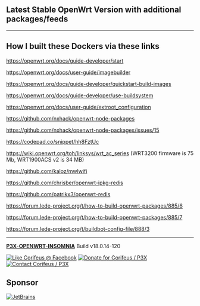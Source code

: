 [//]: #@corifeus-header

## Latest Stable OpenWrt Version with additional packages/feeds

---
                        
[//]: #@corifeus-header:end



## How I built these Dockers via these links

https://openwrt.org/docs/guide-developer/start

https://openwrt.org/docs/user-guide/imagebuilder

https://openwrt.org/docs/guide-developer/quickstart-build-images  

https://openwrt.org/docs/guide-developer/use-buildsystem

https://openwrt.org/docs/user-guide/extroot_configuration

https://github.com/nxhack/openwrt-node-packages  

https://github.com/nxhack/openwrt-node-packages/issues/15

https://codepad.co/snippet/hh8FztUc

https://wiki.openwrt.org/toh/linksys/wrt_ac_series (WRT3200 firmware is 75 Mb, WRT1900ACS v2 is 34 MB)

https://github.com/kaloz/mwlwifi

https://github.com/chrisber/openwrt-ipkg-redis

https://github.com/patrikx3/openwrt-redis


https://forum.lede-project.org/t/how-to-build-openwrt-packages/885/6  

https://forum.lede-project.org/t/how-to-build-openwrt-packages/885/7  

https://forum.lede-project.org/t/buildbot-config-file/888/3


[//]: #@corifeus-footer

---

[**P3X-OPENWRT-INSOMNIA**](https://pages.corifeus.com/openwrt-insomnia) Build v18.0.14-120 

[![Like Corifeus @ Facebook](https://img.shields.io/badge/LIKE-Corifeus-3b5998.svg)](https://www.facebook.com/corifeus.software) [![Donate for Corifeus / P3X](https://img.shields.io/badge/Donate-Corifeus-003087.svg)](https://www.paypal.com/cgi-bin/webscr?cmd=_s-xclick&hosted_button_id=QZVM4V6HVZJW6)  [![Contact Corifeus / P3X](https://img.shields.io/badge/Contact-P3X-ff9900.svg)](https://www.patrikx3.com/en/front/contact) 


## Sponsor

[![JetBrains](https://www.patrikx3.com/images/jetbrains-logo.svg)](https://www.jetbrains.com/)
  
 

[//]: #@corifeus-footer:end